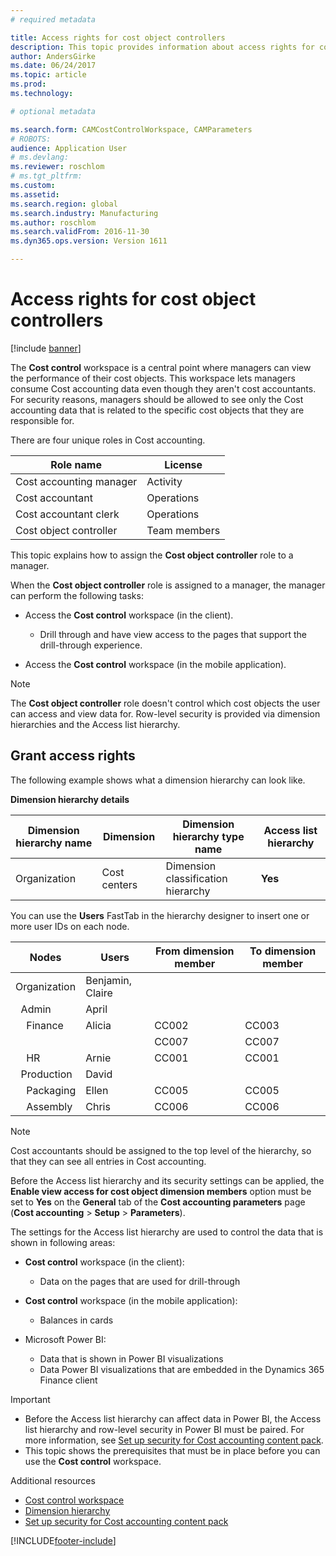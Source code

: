 ```yaml
---
# required metadata

title: Access rights for cost object controllers
description: This topic provides information about access rights for cost object controllers. 
author: AndersGirke
ms.date: 06/24/2017
ms.topic: article
ms.prod: 
ms.technology: 

# optional metadata

ms.search.form: CAMCostControlWorkspace, CAMParameters
# ROBOTS: 
audience: Application User
# ms.devlang: 
ms.reviewer: roschlom
# ms.tgt_pltfrm: 
ms.custom: 
ms.assetid: 
ms.search.region: global
ms.search.industry: Manufacturing
ms.author: roschlom
ms.search.validFrom: 2016-11-30
ms.dyn365.ops.version: Version 1611

---
```


# Access rights for cost object controllers

[!include [banner](../includes/banner.md)]

The **Cost control** workspace is a central point where managers can view the performance of their cost objects. This workspace lets managers consume Cost accounting data even though they aren't cost accountants. For security reasons, managers should be allowed to see only the Cost accounting data that is related to the specific cost objects that they are responsible for.

There are four unique roles in Cost accounting.

| Role name               | License      |
|-------------------------|--------------|
| Cost accounting manager | Activity     |
| Cost accountant         | Operations   |
| Cost accountant clerk   | Operations   |
| Cost object controller  | Team members |

This topic explains how to assign the **Cost object controller** role to a manager.

When the **Cost object controller** role is assigned to a manager, the manager can perform the following tasks:

- Access the **Cost control** workspace (in the client).

    - Drill through and have view access to the pages that support the drill-through experience.

- Access the **Cost control** workspace (in the mobile application).

> [!NOTE]
> The **Cost object controller** role doesn't control which cost objects the user can access and view data for. Row-level security is provided via dimension hierarchies and the Access list hierarchy.

## Grant access rights
The following example shows what a dimension hierarchy can look like.

**Dimension hierarchy details**

| Dimension hierarchy name | Dimension    | Dimension hierarchy type name      | Access list hierarchy |
|--------------------------|--------------|------------------------------------|-----------------------|
| Organization             | Cost centers | Dimension classification hierarchy | **Yes**               |

You can use the **Users** FastTab in the hierarchy designer to insert one or more user IDs on each node.

|             Nodes                 | Users            | From dimension member     |   To dimension member   |
|-----------------------------------|------------------|---------------------------|-------------------------|
| Organization                      | Benjamin, Claire |                           |                         |
| &nbsp;&nbsp;Admin                 | April            |                           |                         |
| &nbsp;&nbsp;&nbsp;&nbsp;Finance   | Alicia           | CC002                     | CC003                   |
|                                   |                  | CC007                     | CC007                   |
| &nbsp;&nbsp;&nbsp;&nbsp;HR        | Arnie            | CC001                     | CC001                   |
| &nbsp;&nbsp;Production            | David            |                           |                         |
| &nbsp;&nbsp;&nbsp;&nbsp;Packaging | Ellen            | CC005                     | CC005                   |
| &nbsp;&nbsp;&nbsp;&nbsp;Assembly  | Chris            | CC006                     | CC006                   |

> [!NOTE]
> Cost accountants should be assigned to the top level of the hierarchy, so that they can see all entries in Cost accounting.

Before the Access list hierarchy and its security settings can be applied, the **Enable view access for cost object dimension members** option must be set to **Yes** on the **General** tab of the **Cost accounting parameters** page (**Cost accounting** > **Setup** > **Parameters**).

The settings for the Access list hierarchy are used to control the data that is shown in following areas:

- **Cost control** workspace (in the client):

    - Data on the pages that are used for drill-through

- **Cost control** workspace (in the mobile application):

    - Balances in cards

- Microsoft Power BI:

    - Data that is shown in Power BI visualizations
    - Data Power BI visualizations that are embedded in the Dynamics 365 Finance client

> [!IMPORTANT]
> - Before the Access list hierarchy can affect data in Power BI, the Access list hierarchy and row-level security in Power BI must be paired. For more information, see [Set up security for Cost accounting content pack](../../fin-ops-core/dev-itpro/analytics/setup-security-cost-accounting-content-pack.md).
> - This topic shows the prerequisites that must be in place before you can use the **Cost control** workspace.

Additional resources

- [Cost control workspace](cost-control-workspace.md)
- [Dimension hierarchy](dimension-hierarchy.md)
- [Set up security for Cost accounting content pack](../../fin-ops-core/dev-itpro/analytics/setup-security-cost-accounting-content-pack.md)


[!INCLUDE[footer-include](../../includes/footer-banner.md)]
